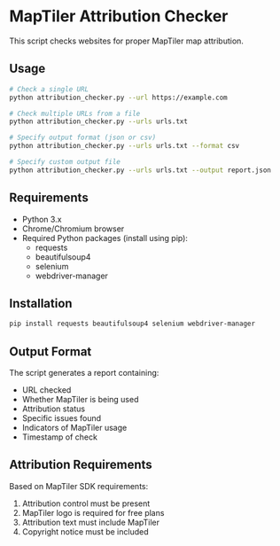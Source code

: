 # MapTiler Attribution Checker

This script checks websites for proper MapTiler map attribution.

## Usage

```bash
# Check a single URL
python attribution_checker.py --url https://example.com

# Check multiple URLs from a file
python attribution_checker.py --urls urls.txt

# Specify output format (json or csv)
python attribution_checker.py --urls urls.txt --format csv

# Specify custom output file
python attribution_checker.py --urls urls.txt --output report.json
```

## Requirements

- Python 3.x
- Chrome/Chromium browser
- Required Python packages (install using pip):
  - requests
  - beautifulsoup4
  - selenium
  - webdriver-manager

## Installation

```bash
pip install requests beautifulsoup4 selenium webdriver-manager
```

## Output Format

The script generates a report containing:
- URL checked
- Whether MapTiler is being used
- Attribution status
- Specific issues found
- Indicators of MapTiler usage
- Timestamp of check

## Attribution Requirements

Based on MapTiler SDK requirements:
1. Attribution control must be present
2. MapTiler logo is required for free plans
3. Attribution text must include MapTiler
4. Copyright notice must be included
